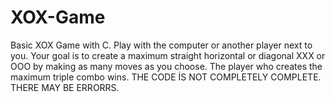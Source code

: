 # XOX-Game
Basic XOX Game with C. Play with the computer or another player next to you. Your goal is to create a maximum straight horizontal or diagonal XXX or OOO by making as many moves as you choose. The player who creates the maximum triple combo wins. THE CODE İS NOT COMPLETELY COMPLETE. THERE MAY BE ERRORRS.
